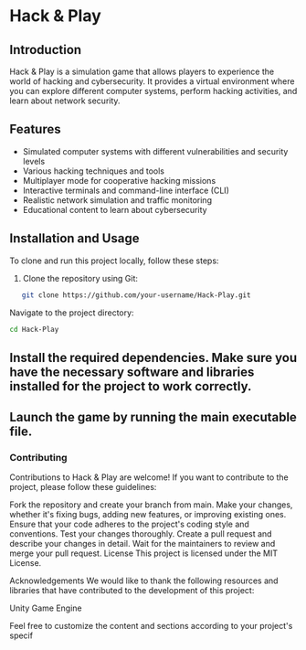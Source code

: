 # Hack & Play

## Introduction
Hack & Play is a simulation game that allows players to experience the world of hacking and cybersecurity. It provides a virtual environment where you can explore different computer systems, perform hacking activities, and learn about network security.

## Features
- Simulated computer systems with different vulnerabilities and security levels
- Various hacking techniques and tools
- Multiplayer mode for cooperative hacking missions
- Interactive terminals and command-line interface (CLI)
- Realistic network simulation and traffic monitoring
- Educational content to learn about cybersecurity

## Installation and Usage
To clone and run this project locally, follow these steps:

1. Clone the repository using Git:

```bash
   git clone https://github.com/your-username/Hack-Play.git
```
Navigate to the project directory:

```bash
cd Hack-Play
```
## Install the required dependencies. Make sure you have the necessary software and libraries installed for the project to work correctly.

## Launch the game by running the main executable file.

### Contributing
Contributions to Hack & Play are welcome! If you want to contribute to the project, please follow these guidelines:

Fork the repository and create your branch from main.
Make your changes, whether it's fixing bugs, adding new features, or improving existing ones.
Ensure that your code adheres to the project's coding style and conventions.
Test your changes thoroughly.
Create a pull request and describe your changes in detail.
Wait for the maintainers to review and merge your pull request.
License
This project is licensed under the MIT License.

Acknowledgements
We would like to thank the following resources and libraries that have contributed to the development of this project:

Unity Game Engine


Feel free to customize the content and sections according to your project's specif